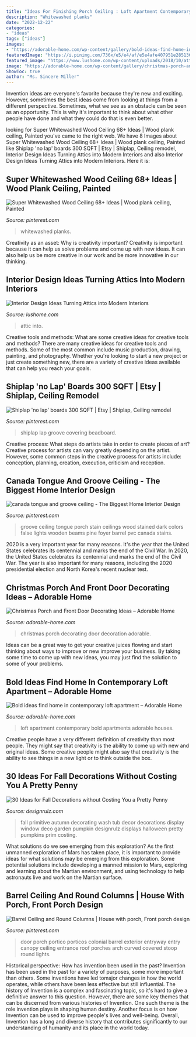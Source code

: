 ```yaml
---
title: "Ideas For Finishing Porch Ceiling : Loft Apartment Contemporary Bold Apartments Adorable Houses"
description: "Whitewashed planks"
date: "2022-12-22"
categories:
- "ideas"
tags: ["ideas"]
images:
- "https://adorable-home.com/wp-content/gallery/bold-ideas-find-home-in-contemporary-loft-apartment-sofia/contemporary-loft-apartment-3.jpg"
featuredImage: "https://i.pinimg.com/736x/e5/e4/af/e5e4afe407951e285136cc6972bd4faf.jpg"
featured_image: "https://www.lushome.com/wp-content/uploads/2018/10/attic-room-design-ideas-9.jpg"
image: "https://adorable-home.com/wp-content/gallery/christmas-porch-and-front-door-decorating-ideas/christmas-porch-and-front-door-decorating-ideas-8.jpg"
ShowToc: true
author: "Ms. Sincere Miller"
---
```



Invention ideas are everyone's favorite because they're new and exciting. However, sometimes the best ideas come from looking at things from a different perspective. Sometimes, what we see as an obstacle can be seen as an opportunity. This is why it's important to think about what other people have done and what they could do that is even better.

	

		
looking for Super Whitewashed Wood Ceiling 68+ Ideas | Wood plank ceiling, Painted you've came to the right web. We have 8 Images about Super Whitewashed Wood Ceiling 68+ Ideas | Wood plank ceiling, Painted like Shiplap &#039;no lap&#039; boards 300 SQFT | Etsy | Shiplap, Ceiling remodel, Interior Design Ideas Turning Attics into Modern Interiors and also Interior Design Ideas Turning Attics into Modern Interiors. Here it is:
		
    
## Super Whitewashed Wood Ceiling 68+ Ideas | Wood Plank Ceiling, Painted

<img loading=lazy src="https://i.pinimg.com/736x/e5/e4/af/e5e4afe407951e285136cc6972bd4faf.jpg" onerror="this.onerror=null;this.src='https://tse4.mm.bing.net/th?id=OIP.nxRnC9FRgw_CxaS4W-K94gAAAA&amp;pid=15.1';" alt="Super Whitewashed Wood Ceiling 68+ Ideas | Wood plank ceiling, Painted">

_Source: pinterest.com_

>whitewashed planks. 

	

Creativity as an asset: Why is creativity important?
Creativity is important because it can help us solve problems and come up with new ideas. It can also help us be more creative in our work and be more innovative in our thinking.

    
## Interior Design Ideas Turning Attics Into Modern Interiors

<img loading=lazy src="https://www.lushome.com/wp-content/uploads/2018/10/attic-room-design-ideas-9.jpg" onerror="this.onerror=null;this.src='https://tse3.mm.bing.net/th?id=OIP.d2D-EUmx8mqSDCljeBhDqgHaE8&amp;pid=15.1';" alt="Interior Design Ideas Turning Attics into Modern Interiors">

_Source: lushome.com_

>attic into. 

	

Creative tools and methods: What are some creative ideas for creative tools and methods?
There are many creative ideas for creative tools and methods. Some of the most common include music production, drawing, painting, and photography. Whether you're looking to start a new project or just create something new, there are a variety of creative ideas available that can help you reach your goals.

    
## Shiplap &#039;no Lap&#039; Boards 300 SQFT | Etsy | Shiplap, Ceiling Remodel

<img loading=lazy src="https://i.pinimg.com/736x/98/ff/88/98ff88f536fb691512c16fef9c6661e3.jpg" onerror="this.onerror=null;this.src='https://tse1.mm.bing.net/th?id=OIP.mEZW3Ntrt7RWfy0nSRTSQgHaJ4&amp;pid=15.1';" alt="Shiplap &#039;no lap&#039; boards 300 SQFT | Etsy | Shiplap, Ceiling remodel">

_Source: pinterest.com_

>shiplap lap groove covering beadboard. 

	

Creative process: What steps do artists take in order to create pieces of art?
Creative process for artists can vary greatly depending on the artist. However, some common steps in the creative process for artists include: conception, planning, creation, execution, criticism and reception.

    
## Canada Tongue And Groove Ceiling - The Biggest Home Interior Design

<img loading=lazy src="https://i.pinimg.com/736x/63/51/b6/6351b6ab1d02e49800f74afa34390a0a--porch-ceiling-tongue-and-groove-ceiling-porch.jpg" onerror="this.onerror=null;this.src='https://tse4.mm.bing.net/th?id=OIP.fEusE-2KpREefLEMYIaPyQHaKA&amp;pid=15.1';" alt="canada tongue and groove ceiling - The Biggest Home Interior Design">

_Source: pinterest.com_

>groove ceiling tongue porch stain ceilings wood stained dark colors false lights wooden beams pine foyer barrel pvc canada stains. 

	

2020 is a very important year for many reasons. It's the year that the United States celebrates its centennial and marks the end of the Civil War.
In 2020, the United States celebrates its centennial and marks the end of the Civil War. The year is also important for many reasons, including the 2020 presidential election and North Korea's recent nuclear test.

    
## Christmas Porch And Front Door Decorating Ideas – Adorable Home

<img loading=lazy src="https://adorable-home.com/wp-content/gallery/christmas-porch-and-front-door-decorating-ideas/christmas-porch-and-front-door-decorating-ideas-8.jpg" onerror="this.onerror=null;this.src='https://tse3.mm.bing.net/th?id=OIP.SSTgFH-ZopjBo6YuLpa80gHaLL&amp;pid=15.1';" alt="Christmas Porch and Front Door Decorating Ideas – Adorable Home">

_Source: adorable-home.com_

>christmas porch decorating door decoration adorable. 

	

Ideas can be a great way to get your creative juices flowing and start thinking about ways to improve or new improve your business. By taking some time to come up with new ideas, you may just find the solution to some of your problems.

    
## Bold Ideas Find Home In Contemporary Loft Apartment – Adorable Home

<img loading=lazy src="https://adorable-home.com/wp-content/gallery/bold-ideas-find-home-in-contemporary-loft-apartment-sofia/contemporary-loft-apartment-3.jpg" onerror="this.onerror=null;this.src='https://tse2.mm.bing.net/th?id=OIP.GPuHx796BRxa5s8vGGNUtgHaLH&amp;pid=15.1';" alt="Bold ideas find home in contemporary loft apartment – Adorable Home">

_Source: adorable-home.com_

>loft apartment contemporary bold apartments adorable houses. 

	

Creative people have a very different definition of creativity than most people. They might say that creativity is the ability to come up with new and original ideas. Some creative people might also say that creativity is the ability to see things in a new light or to think outside the box.

    
## 30 Ideas For Fall Decorations Without Costing You A Pretty Penny

<img loading=lazy src="http://cdn.designrulz.com/wp-content/uploads/2016/10/fall-decorattion-designrulz-21.jpg" onerror="this.onerror=null;this.src='https://tse3.mm.bing.net/th?id=OIP.bA72hTjZNYmfynKVItoZJAHaJ4&amp;pid=15.1';" alt="30 Ideas for Fall Decorations without Costing You a Pretty Penny">

_Source: designrulz.com_

>fall primitive autumn decorating wash tub decor decorations display window deco garden pumpkin designrulz displays halloween pretty pumpkins prim costing. 

	

What solutions do we see emerging from this exploration?
As the first unmanned exploration of Mars has taken place, it is important to provide ideas for what solutions may be emerging from this exploration. Some potential solutions include developing a manned mission to Mars, exploring and learning about the Martian environment, and using technology to help astronauts live and work on the Martian surface.

    
## Barrel Ceiling And Round Columns | House With Porch, Front Porch Design

<img loading=lazy src="https://i.pinimg.com/736x/f7/a6/16/f7a616053aa632f4c438f150f3e80d7e--entryway-ideas-door-ideas.jpg" onerror="this.onerror=null;this.src='https://tse2.mm.bing.net/th?id=OIP.IMNM8dK8HS_tayUVGaq1IgHaJ5&amp;pid=15.1';" alt="Barrel Ceiling and Round Columns | House with porch, Front porch design">

_Source: pinterest.com_

>door porch portico porticos colonial barrel exterior entryway entry canopy ceiling entrance roof porches arch curved covered stoop round lights. 

	

Historical perspective: How has invention been used in the past?
Invention has been used in the past for a variety of purposes, some more important than others. Some inventions have led tomajor changes in how the world operates, while others have been less effective but still influential. The history of Invention is a complex and fascinating topic, so it's hard to give a definitive answer to this question. However, there are some key themes that can be discerned from various histories of Invention. One such theme is the role invention plays in shaping human destiny. Another focus is on how Invention can be used to improve people's lives and well-being. Overall, Invention has a long and diverse history that contributes significantly to our understanding of humanity and its place in the world today.

